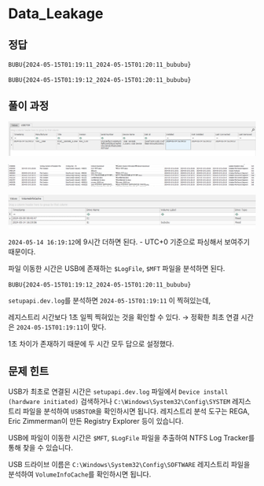 # Data_Leakage

## 정답

`BUBU{2024-05-15T01:19:11_2024-05-15T01:20:11_bububu}`

`BUBU{2024-05-15T01:19:12_2024-05-15T01:20:11_bububu}`

## 풀이 과정

![alt text](img/image.png)

![alt text](img/image-1.png)

![alt text](img/image-2.png)

`2024-05-14 16:19:12`에 9시간 더하면 된다. - UTC+0 기준으로 파싱해서 보여주기 때문이다.

파일 이동한 시간은 USB에 존재하는 `$LogFile`, `$MFT` 파일을 분석하면 된다.

`BUBU{2024-05-15T01:19:12_2024-05-15T01:20:11_bububu}`

`setupapi.dev.log`를 분석하면 `2024-05-15T01:19:11` 이 찍혀있는데,

레지스트리 시간보다 1초 일찍 찍혀있는 것을 확인할 수 있다.
→ 정확한 최초 연결 시간은 `2024-05-15T01:19:11`이 맞다.

1초 차이가 존재하기 때문에 두 시간 모두 답으로 설정했다.

## 문제 힌트

USB가 최초로 연결된 시간은 `setupapi.dev.log` 파일에서 `Device install (hardware initiated)` 검색하거나 `C:\Windows\System32\Config\SYSTEM` 레지스트리 파일을 분석하여 `USBSTOR`을 확인하시면 됩니다. 레지스트리 분석 도구는 REGA, Eric Zimmerman이 만든 Registry Explorer 등이 있습니다.

USB에 파일이 이동한 시간은 `$MFT`, `$LogFile` 파일을 추출하여 NTFS Log Tracker를 통해 찾을 수 있습니다. 

USB 드라이브 이름은 `C:\Windows\System32\Config\SOFTWARE` 레지스트리 파일을 분석하여 `VolumeInfoCache`를 확인하시면 됩니다.
